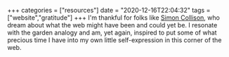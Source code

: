 +++
categories = ["resources"]
date = "2020-12-16T22:04:32"
tags = ["website","gratitude"]
+++
I'm thankful for folks like [Simon Collison](https://colly.com/articles/this-used-to-be-our-playground), who dream about what the web might have been and could yet be. I resonate with the garden analogy and am, yet again, inspired to put some of what precious time I have into my own little self-expression in this corner of the web.
               